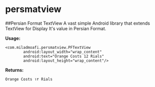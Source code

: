 # persmatview
##Persian Format TextView
A vast simple Android library that extends TextView for Display It's value in Persian Format.

**Usage:**
```
<com.miladmoafi.persmatview.PFTextView
        android:layout_width="wrap_content"
        android:text="Orange Costs 12 Rials"
        android:layout_height="wrap_content"/>
```

**Returns:**
```
Orange Costs ۱۲ Rials
```
